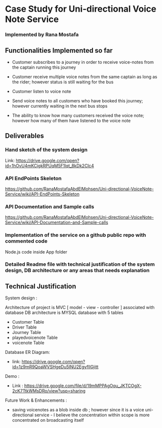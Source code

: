 # Case Study for Uni-directional Voice Note Service
### Implemented by Rana Mostafa 

## Functionalities Implemented so far

- Customer subscribes to a journey in order to receive voice-notes from the captain running this journey

- Customer receive multiple voice notes from the same captain as long as the rider; however status is still waiting for the bus 

- Customer listen to voice note

- Send voice notes to all customers who have booked this journey; however currently waiting in the next bus stops

- The ability to know how many customers received the voice note; however how many of them have listened to the voice note 

## Deliverables

### Hand sketch of the system design
Link: https://drive.google.com/open?id=1hOvU4mKCigkRPUqM5F1lqt_8kDk2CIc4
### API EndPoints Skeleton
https://github.com/RanaMostafaAbdElMohsen/Uni-directional-VoiceNote-Service/wiki/API-EndPoints-Skeleton
### API Documentation and Sample calls
https://github.com/RanaMostafaAbdElMohsen/Uni-directional-VoiceNote-Service/wiki/API-Documentation-and-Sample-calls
### Implementation of the service on a github public repo with commented code
Node.js code inside App folder
### Detailed Readme file with technical justification of the system design, DB architecture or any areas that needs explanation


## Technical Justification 

System design :

Architecture of project is MVC [ model - view - controller ] associated with database
DB architecture is MYSQL database with 5 tables

  - Customer Table
  - Driver Table
  - Journey Table
  - playedvoicenote Table
  - voicenote Table
  
Database ER Diagram:
- link: https://drive.google.com/open?id=1z9mR9QoaWVSHgeDu5INU2EgyfIlGjitt

Demo :

- Link : https://drive.google.com/file/d/19mMPPAgOqu_JKTCOgX-2cK7TtkWMsDRo/view?usp=sharing

Future Work & Enhancements : 
- saving voicenotes as a blob inside db ; however since it is a voice uni-directional service - I believe the concentration within scope is more concentrated on broadcasting itself
